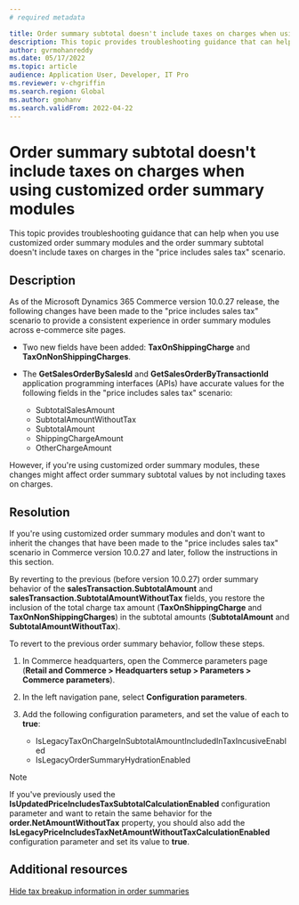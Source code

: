 ```yaml
---
# required metadata

title: Order summary subtotal doesn't include taxes on charges when using customized order summary modules
description: This topic provides troubleshooting guidance that can help when you use customized order summary modules and the order summary subtotal doesn't include taxes on charges in the "price includes sales tax" scenario.
author: gvrmohanreddy
ms.date: 05/17/2022
ms.topic: article 
audience: Application User, Developer, IT Pro
ms.reviewer: v-chgriffin
ms.search.region: Global
ms.author: gmohanv
ms.search.validFrom: 2022-04-22
---
```


# Order summary subtotal doesn't include taxes on charges when using customized order summary modules

This topic provides troubleshooting guidance that can help when you use customized order summary modules and the order summary subtotal doesn't include taxes on charges in the "price includes sales tax" scenario.

## Description

As of the Microsoft Dynamics 365 Commerce version 10.0.27 release, the following changes have been made to the "price includes sales tax" scenario to provide a consistent experience in order summary modules across e-commerce site pages.

- Two new fields have been added: **TaxOnShippingCharge** and **TaxOnNonShippingCharges**.
- The **GetSalesOrderBySalesId** and **GetSalesOrderByTransactionId** application programming interfaces (APIs) have accurate values for the following fields in the "price includes sales tax" scenario:

    - SubtotalSalesAmount
    - SubtotalAmountWithoutTax
    - SubtotalAmount
    - ShippingChargeAmount
    - OtherChargeAmount

However, if you're using customized order summary modules, these changes might affect order summary subtotal values by not including taxes on charges.

## Resolution

If you're using customized order summary modules and don't want to inherit the changes that have been made to the "price includes sales tax" scenario in Commerce version 10.0.27 and later, follow the instructions in this section.

By reverting to the previous (before version 10.0.27) order summary behavior of the **salesTransaction.SubtotalAmount** and **salesTransaction.SubtotalAmountWithoutTax** fields, you restore the inclusion of the total charge tax amount (**TaxOnShippingCharge** and **TaxOnNonShippingCharges**) in the subtotal amounts (**SubtotalAmount** and **SubtotalAmountWithoutTax**).

To revert to the previous order summary behavior, follow these steps.

1. In Commerce headquarters, open the Commerce parameters page (**Retail and Commerce \> Headquarters setup \> Parameters \> Commerce parameters**).
1. In the left navigation pane, select **Configuration parameters**.
1. Add the following configuration parameters, and set the value of each to **true**:

    - IsLegacyTaxOnChargeInSubtotalAmountIncludedInTaxIncusiveEnabled
    - IsLegacyOrderSummaryHydrationEnabled

> [!NOTE]
> If you've previously used the **IsUpdatedPriceIncludesTaxSubtotalCalculationEnabled** configuration parameter and want to retain the same behavior for the **order.NetAmountWithoutTax** property, you should also add the **IsLegacyPriceIncludesTaxNetAmountWithoutTaxCalculationEnabled** configuration parameter and set its value to **true**.

## Additional resources

[Hide tax breakup information in order summaries](../hide-taxes-breakup.md)
